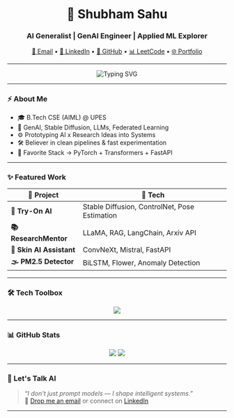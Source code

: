 <h1 align="center">🚀 Shubham Sahu</h1>
<h3 align="center">AI Generalist | GenAI Engineer | Applied ML Explorer</h3>

<p align="center">
  <a href="mailto:shubhamsahu.upes@gmail.com">📧 Email</a> •
  <a href="https://linkedin.com/in/shubham-sahu-892751262">💼 LinkedIn</a> •
  <a href="https://github.com/shubhamupes">🐙 GitHub</a> •
  <a href="https://leetcode.com/shubhamupes/">📊 LeetCode</a> •
  <a href="https://shubhamupes.github.io/shubhamsahu.github.io/">🌐 Portfolio</a>
</p>

---

<div align="center">
  <img src="https://readme-typing-svg.demolab.com?font=Fira+Code&pause=1000&center=true&vCenter=true&width=435&lines=Engineering+AI+experiences...;Turning+research+into+products" alt="Typing SVG" />
</div>

---

### ⚡ About Me

- 🎓 B.Tech CSE (AIML) @ UPES
- 🧠 GenAI, Stable Diffusion, LLMs, Federated Learning 
- ⚙️ Prototyping AI x Research Ideas into Systems
- 🛠️ Believer in clean pipelines & fast experimentation
- 🧪 Favorite Stack → PyTorch + Transformers + FastAPI

---

### ✨ Featured Work

| 📌 Project | 🔧 Tech |
|-----------|--------|
| **👕 Try-On AI** | Stable Diffusion, ControlNet, Pose Estimation |
| **📚 ResearchMentor** | LLaMA, RAG, LangChain, Arxiv API |
| **🧴 Skin AI Assistant** | ConvNeXt, Mistral, FastAPI |
| **🌫 PM2.5 Detector** | BiLSTM, Flower, Anomaly Detection |

---

### 🛠 Tech Toolbox

<div align="center">
  <img src="https://skillicons.dev/icons?i=python,tensorflow,pytorch,fastapi,git,opencv,docker,github,linux" />
</div>

---

### 📊 GitHub Stats

<div align="center">
  <img src="https://github-readme-stats.vercel.app/api?username=shubhamupes&show_icons=true&theme=tokyonight" />
  <img src="https://github-readme-streak-stats.herokuapp.com?user=shubhamupes&theme=tokyonight" />
</div>

---

### 💬 Let's Talk AI

> *“I don't just prompt models — I shape intelligent systems.”*  
📩 [Drop me an email](mailto:shubhamsahu.upes@gmail.com) or connect on [LinkedIn](https://linkedin.com/in/shubham-sahu-892751262)

---

